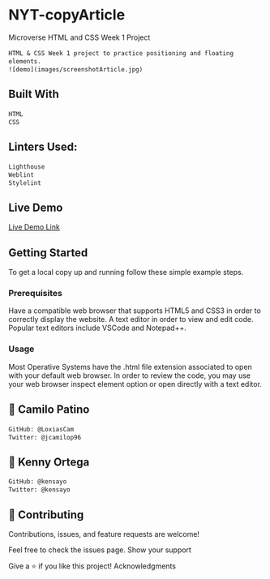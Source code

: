 # NYT-copyArticle
Microverse HTML and CSS Week 1 Project

    HTML & CSS Week 1 project to practice positioning and floating elements.
    ![demo](images/screenshotArticle.jpg)

## Built With

    HTML
    CSS
    
## Linters Used:

    Lighthouse
    Weblint
    Stylelint
    
## Live Demo

[Live Demo Link](https://loxiascam.github.io/NYT-copyArticle/)
    
## Getting Started

To get a local copy up and running follow these simple example steps.

### Prerequisites
Have a compatible web browser that supports HTML5 and CSS3 in order to correctly display the website.
A text editor in order to view and edit code. Popular text editors include VSCode and Notepad++.

### Usage
Most Operative Systems have the .html file extension associated to open with your default web browser. In order to review the code, you may use your web browser inspect element option or open directly with a text editor.

## 👤 Camilo Patino

    GitHub: @LoxiasCam
    Twitter: @jcamilop96

## 👤 Kenny Ortega

    GitHub: @kensayo
    Twitter: @kensayo

## 🤝 Contributing

Contributions, issues, and feature requests are welcome!

Feel free to check the issues page.
Show your support

Give a ⭐️ if you like this project!
Acknowledgments

